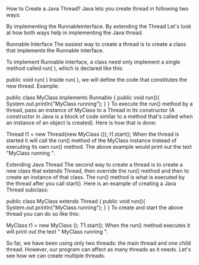 How to Create a Java Thread?
Java lets you create thread in following two ways:

By implementing the Runnableinterface.
By extending the Thread
Let's look at how both ways help in implementing the Java thread.

Runnable Interface
The easiest way to create a thread is to create a class that implements the Runnable interface.

To implement Runnable interface, a class need only implement a single method called run( ), which is declared like this:

public void run( )
Inside run( ), we will define the code that constitutes the new thread. Example:

public class MyClass implements Runnable {
public void run(){
System.out.println("MyClass running");
   } 
}
To execute the run() method by a thread, pass an instance of MyClass to a Thread in its constructor (A constructor in Java is a block of code similar to a method that's called when an instance of an object is created). Here is how that is done:

Thread t1 = new Thread(new MyClass ());
t1.start();
When the thread is started it will call the run() method of the MyClass instance instead of executing its own run() method. The above example would print out the text "MyClass running ".

Extending Java Thread
The second way to create a thread is to create a new class that extends Thread, then override the run() method and then to create an instance of that class. The run() method is what is executed by the thread after you call start(). Here is an example of creating a Java Thread subclass:

public class MyClass extends Thread {
     public void run(){
     System.out.println("MyClass running");
   }
}
To create and start the above thread you can do so like this:

MyClass t1 = new MyClass ();
T1.start();
When the run() method executes it will print out the text " MyClass running ".

So far, we have been using only two threads: the main thread and one child thread. However, our program can affect as many threads as it needs. Let's see how we can create multiple threads.